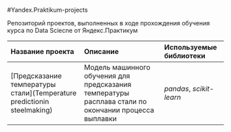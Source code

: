 #Yandex.Praktikum-projects

Репозиторий проектов, выполненных в ходе прохождения обучения курса по Data Sciecne от Яндекс.Практикум

| Название проекта | Описание | Используемые библиотеки | 
| :---------------------- | :---------------------- | :---------------------- |
| [Предсказание температуры стали](Temperature predictionin steelmaking) | Модель машинного обучения для предсказания температуры расплава стали по окончании процесса выплавки| *pandas*, *scikit-learn* |

